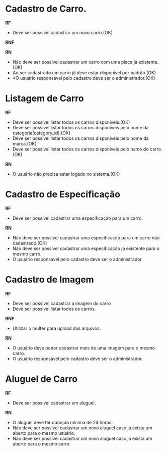 # Cadastro de Carro.

**RF**
- Deve ser possível cadastrar um novo carro.(OK)

**RNF**

**RN**
- Não deve ser possível cadastrar um carro com uma placa já existente.(OK)
- Ao ser cadastrado um carro já deve estar disponível por padrão.(OK)
- *O usuário responsável pelo cadastro deve ser o administrador.(OK)


# Listagem de Carro

**RF**
- Deve ser possível listar todos os carros disponíveis.(OK)
- Deve ser possível listar todos os carros disponíveis pelo nome da categoria(category_id).(OK)
- Deve ser possível listar todos os carros disponíveis pelo nome da marca.(OK)
- Deve ser possível listar todos os carros disponíveis pelo namo do carro.(OK)

**RN**
- O usuário não precisa estar logado no sistema.(OK)


# Cadastro de Especificação

**RF**
- Deve ser possível cadastrar uma especificação para um carro.

**RN**
- Não deve ser possível cadastrar uma especificação para um carro não cadastrado.(OK)
- Não deve ser possível cadastrar uma especificação já existente para o mesmo carro.
- O usuário responsável pelo cadastro deve ser o administrador.

# Cadastro de Imagem

**RF**
- Deve ser possível cadastrar a imagem do carro
- Deve ser possível listar todos os carros.

**RNF**
- Utilizar o multer para upload dos arquivos.

**RN**
- O usuário deve poder cadastrar mais de uma imagem para o mesmo carro.
- O usuário responsável pelo cadastro deve ser o administrador.

# Aluguel de Carro

**RF**
- Deve ser possível cadastrar um aluguel.

**RN**
- O aluguel deve ter duração mínima de 24 horas.
- Não deve ser possível cadastrar um novo aluguel caso já exista um aberto para o mesmo usuário.
- Não deve ser possível cadastrar um novo aluguel caso já exista um aberto para o mesmo carro.